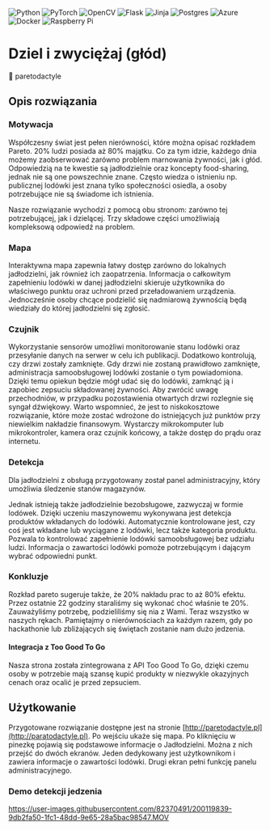 ![Python](https://img.shields.io/badge/python-3670A0?style=for-the-badge&logo=python&logoColor=ffdd54)
![PyTorch](https://img.shields.io/badge/PyTorch-%23EE4C2C.svg?style=for-the-badge&logo=PyTorch&logoColor=white)
![OpenCV](https://img.shields.io/badge/opencv-%23white.svg?style=for-the-badge&logo=opencv&logoColor=white)
![Flask](https://img.shields.io/badge/flask-%23000.svg?style=for-the-badge&logo=flask&logoColor=white)
![Jinja](https://img.shields.io/badge/jinja-white.svg?style=for-the-badge&logo=jinja&logoColor=black)
![Postgres](https://img.shields.io/badge/postgres-%23316192.svg?style=for-the-badge&logo=postgresql&logoColor=white)
![Azure](https://img.shields.io/badge/azure-%230072C6.svg?style=for-the-badge&logo=microsoftazure&logoColor=white)
![Docker](https://img.shields.io/badge/docker-%230db7ed.svg?style=for-the-badge&logo=docker&logoColor=white)
![Raspberry Pi](https://img.shields.io/badge/-RaspberryPi-C51A4A?style=for-the-badge&logo=Raspberry-Pi)



# Dziel i zwyciężaj (głód)
🦕 paretodactyle

## Opis rozwiązania
### Motywacja

Współczesny świat jest pełen nierówności, które można opisać rozkładem Pareto. 20% ludzi posiada aż 80% majątku. Co za tym idzie, każdego dnia możemy zaobserwować zarówno problem marnowania żywności, jak i głód. Odpowiedzią na te kwestie są jadłodzielnie oraz koncepty food-sharing, jednak nie są one powszechnie znane. Często wiedza o istnieniu np. publicznej lodówki jest znana tylko społeczności osiedla, a osoby potrzebujące nie są świadome ich istnienia.

Nasze rozwiązanie wychodzi z pomocą obu stronom: zarówno tej potrzebującej, jak i dzielącej. Trzy składowe części umożliwiają kompleksową odpowiedź na problem.

### Mapa
Interaktywna mapa zapewnia łatwy dostęp zarówno do lokalnych jadłodzielni, jak również ich zaopatrzenia. Informacja o całkowitym zapełnieniu lodówki w danej jadłodzielni skieruje użytkownika do właściwego punktu oraz uchroni przed przeładowaniem urządzenia. Jednocześnie osoby chcące podzielić się nadmiarową żywnością będą wiedziały do której jadłodzielni się zgłosić.

### Czujnik
Wykorzystanie sensorów umożliwi monitorowanie stanu lodówki oraz przesyłanie danych na serwer w celu ich publikacji. Dodatkowo kontrolują, czy drzwi zostały zamknięte. Gdy drzwi nie zostaną prawidłowo zamknięte, administracja samoobsługowej lodówki zostanie o tym powiadomiona. Dzięki temu opiekun będzie mógł udać się do lodówki, zamknąć ją i zapobiec zepsuciu składowanej żywności. Aby zwrócić uwagę przechodniów, w przypadku pozostawienia otwartych drzwi rozlegnie się syngał dźwiękowy. Warto wspomnieć, że jest to niskokosztowe rozwiązanie, które może zostać wdrożone do istniejących już punktów przy niewielkim nakładzie finansowym. Wystarczy mikrokomputer lub mikrokontroler, kamera oraz czujnik końcowy, a także dostęp do prądu oraz internetu. 

### Detekcja
Dla jadłodzielni z obsługą przygotowany został panel administracyjny, który umożliwia śledzenie stanów magazynów.

Jednak istnieją także jadłodzielnie bezobsługowe, zazwyczaj w formie lodówek. Dzięki uczeniu maszynowemu wykonywana jest detekcja produktów wkładanych do lodówki. Automatycznie kontrolowane jest, czy coś jest wkładane lub wyciągane z lodówki, lecz także kategoria produktu. Pozwala to kontrolować zapełnienie lodówki samoobsługowej bez udziału ludzi. Informacja o zawartości lodówki pomoże potrzebującym i dającym wybrać odpowiedni punkt.

### Konkluzje
Rozkład pareto sugeruje także, że 20% nakładu prac to aż 80% efektu. Przez ostatnie 22 godziny staraliśmy się wykonać choć właśnie te 20%. Zauważyliśmy potrzebę, podzieliliśmy się nia z Wami. Teraz wszystko w naszych rękach. Pamiętajmy o nierównościach za każdym razem, gdy po hackathonie lub zbliżających się świętach zostanie nam dużo jedzenia.


#### Integracja z Too Good To Go
Nasza strona została zintegrowana z API Too Good To Go, dzięki czemu osoby w potrzebie mają szansę kupić produkty w niezwykle okazyjnych cenach oraz ocalić je przed zepsuciem.


## Użytkowanie
Przygotowane rozwiązanie dostępne jest na stronie [http://paretodactyle.pl](http://paratodactyle.pl). Po wejściu ukaże się mapa. Po kliknięciu w pinezkę pojawią się podstawowe informacje o Jadłodzielni. Można z nich przejść do dwóch ekranów. Jeden dedykowany jest użytkownikom i zawiera informacje o zawartości lodówki. Drugi ekran pełni funkcję panelu administracyjnego.

### Demo detekcji jedzenia
https://user-images.githubusercontent.com/82370491/200119839-9db2fa50-1fc1-48dd-9e65-28a5bac98547.MOV
